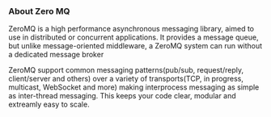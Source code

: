 ### About Zero MQ

ZeroMQ is a high performance asynchronous messaging library, aimed to use
in distributed or concurrent applications. It provides a message queue, but unlike message-oriented middleware, a ZeroMQ system can run without a 
dedicated message broker

ZeroMQ support common messaging patterns(pub/sub, request/reply, client/server and others) over a variety of transports(TCP, in progress, multicast, WebSocket and more) making interprocess messaging as simple
as inter-thread messaging. This keeps your code clear, modular and extreamly easy to scale.
